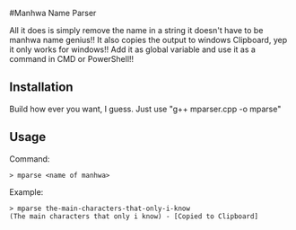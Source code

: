 #Manhwa Name Parser

All it does is simply remove the name in a string it doesn't have to be manhwa name genius!!
It also copies the output to windows Clipboard, yep it only works for windows!!
Add it as global variable and use it as a command in CMD or PowerShell!!

## Installation
Build how ever you want, I guess. Just use "g++ mparser.cpp -o mparse"

## Usage
Command: 
```
> mparse <name of manhwa>
```

Example:
```
> mparse the-main-characters-that-only-i-know
(The main characters that only i know) - [Copied to Clipboard]
```